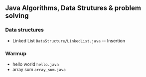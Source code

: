 ## Java Algorithms, Data Strutures & problem solving

### Data structures

- Linked List `DataStructure/LinkedList.java`
  -- Insertion

### Warmup

- hello world `hello.java`
- array sum `array_sum.java`
